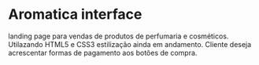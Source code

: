 # Aromatica interface
 landing page  para vendas de produtos de perfumaria e cosméticos.
 Utilazando HTML5 e CSS3  estilização ainda em andamento. Cliente deseja acrescentar formas de pagamento aos botões de compra.
